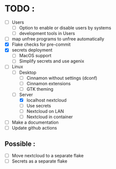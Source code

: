 # TODO :

 - [ ] Users
   - [ ] Option to enable or disable users by systems
   - [ ] development tools in Users
 - [ ] map unfree programs to unfree automatically
 - [X] Flake checks for pre-commit
 - [X] secrets deployment
    - [ ] MacOS support
    - [ ] Simplify secrets and use agenix
 - [ ] Linux
   - [ ] Desktop
      - [ ] Cinnamon without settings (dconf)
      - [ ] Cinnamon extensions
      - [ ] GTK theming
   - [ ] Server
      - [X] localhost nextcloud
      - [ ] Use secrets
      - [ ] Nextcloud on LAN
      - [ ] Nextcloud in container
 - [ ] Make a documentation
 - [ ] Update github actions

 ## Possible :
 - [ ] Move nextcloud to a separate flake
 - [ ] Secrets as a separate flake
